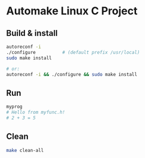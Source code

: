 # Automake Linux C Project

## Build & install

```bash
autoreconf -i        
./configure          # (default prefix /usr/local)                 
sudo make install

# or:
autoreconf -i && ./configure && sudo make install
```

## Run
```bash
myprog
# Hello from myfunc.h!
# 2 + 3 = 5
```

## Clean
```bash
make clean-all 
```
